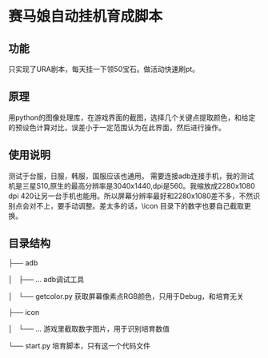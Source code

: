 # 赛马娘自动挂机育成脚本

## 功能
只实现了URA剧本，每天挂一下领50宝石。做活动快速刷pt。

## 原理
用python的图像处理库，在游戏界面的截图，选择几个关键点提取颜色，和给定的预设色计算对比，误差小于一定范围认为在此界面，然后进行操作。

## 使用说明
测试于台服，日服，韩服，国服应该也通用。
需要连接adb连接手机，我的测试机是三星S10,原生的最高分辨率是3040x1440,dpi是560。我缩放成2280x1080 dpi 420让另一台手机也能用。所以屏幕分辨率最好和2280x1080差不多，不然识别点会对不上，要手动调整。差太多的话，\icon 目录下的数字也要自己截取更换。

## 目录结构

├── adb

│   ├── ... adb调试工具

│   └── getcolor.py 获取屏幕像素点RGB颜色，只用于Debug，和培育无关

├── icon 

│   └── ... 游戏里截取数字图片，用于识别培育数值

└── start.py 培育脚本，只有这一个代码文件
